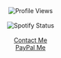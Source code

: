 <div align="center">
  <img src="https://komarev.com/ghpvc/?username=HectorsGrav3&style=flat-square" alt="Profile Views" align="center" />
</div>

<div align="center">
  <br/>
  <img src="https://spotify-github-profile.vercel.app/api/view?uid=5a1sv3mhqgh69ppt4r3rx8iqi&cover_image=true&theme=default&show_offline=false&background_color=121212&interchange=false" alt="Spotify Status" align="center" />
</div>

<br/>

<div align="center">
  <a href="https://e-z.bio/notorioushector" target="_blank">Contact Me</a>
</div>

<div align="center">
  <a href="https://paypal.me/RipZyzz" target="_blank">PayPal Me</a>
</div>
